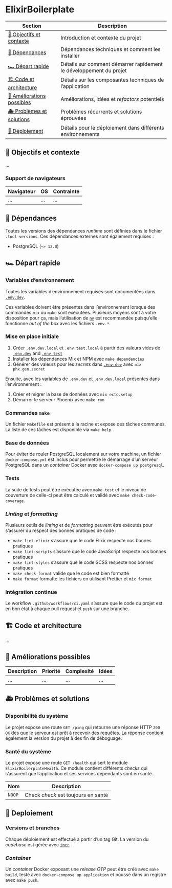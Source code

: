 # ElixirBoilerplate

| Section                                                 | Description                                                        |
| ------------------------------------------------------- | ------------------------------------------------------------------ |
| [🎯 Objectifs et contexte](#-objectifs-et-contexte)     | Introduction et contexte du projet                                 |
| [🚧 Dépendances](#-dépendances)                         | Dépendances techniques et comment les installer                    |
| [🏎 Départ rapide](#-départ-rapide)                      | Détails sur comment démarrer rapidement le développement du projet |
| [🏗 Code et architecture](#-code-et-architecture)        | Détails sur les composantes techniques de l’application            |
| [🔭 Améliorations possibles](#-améliorations-possibles) | Améliorations, idées et _refactors_ potentiels                     |
| [🚑 Problèmes et solutions](#-problèmes-et-solutions)   | Problèmes récurrents et solutions éprouvées                        |
| [🚀 Déploiement](#-deploiement)                         | Détails pour le déploiement dans différents environnements         |

## 🎯 Objectifs et contexte

…

### Support de navigateurs

| Navigateur | OS  | Contrainte |
| ---------- | --- | ---------- |
| …          | …   | …          |

## 🚧 Dépendances

Toutes les versions des dépendances _runtime_ sont définies dans le fichier `.tool-versions`. Ces dépendances externes sont également requises :

- PostgreSQL (`~> 12.0`)

## 🏎 Départ rapide

### Variables d’environnement

Toutes les variables d’environnement requises sont documentées dans [`.env.dev`](./.env.dev).

Ces variables doivent être présentes dans l’environnement lorsque des commandes `mix` ou `make` sont exécutées. Plusieurs moyens sont à votre disposition pour ça, mais l’utilisation de [`nv`](https://github.com/jcouture/nv) est recommandée puisqu’elle fonctionne _out of the box_ avec les fichiers `.env.*`.

### Mise en place initiale

1. Créer `.env.dev.local` et `.env.test.local` à partir des valeurs vides de [`.env.dev`](./.env.dev) and [`.env.test`](./.env.test)
2. Installer les dépendances Mix et NPM avec `make dependencies`
3. Générer des valeurs pour les _secrets_ dans [`.env.dev`](./.env.dev) avec `mix phx.gen.secret`

Ensuite, avec les variables de `.env.dev` et `.env.dev.local` présentes dans l’environnement :

1. Créer et migrer la base de données avec `mix ecto.setup`
2. Démarrer le serveur Phoenix avec `make run`

### Commandes `make`

Un fichier `Makefile` est présent à la racine et expose des tâches communes. La liste de ces tâches est disponible via `make help`.

### Base de données

Pour éviter de rouler PostgreSQL localement sur votre machine, un fichier `docker-compose.yml` est inclus pour permettre le démarrage d’un serveur PostgreSQL dans un _container_ Docker avec `docker-compose up postgresql`.

### Tests

La suite de tests peut être exécutée avec `make test` et le niveau de couverture de celle-ci peut être calculé et validé avec `make check-code-coverage`.

### _Linting_ et _formatting_

Plusieurs outils de _linting_ et de _formatting_ peuvent être exécutés pour s’assurer du respect des bonnes pratiques de code :

- `make lint-elixir` s’assure que le code Elixir respecte nos bonnes pratiques
- `make lint-scripts` s’assure que le code JavaScript respecte nos bonnes pratiques
- `make lint-styles` s’assure que le code SCSS respecte nos bonnes pratiques
- `make check-format` valide que le code est bien formatté
- `make format` formatte les fichiers en utilisant Prettier et `mix format`

### Intégration continue

Le workflow `.github/workflows/ci.yaml` s’assure que le code du projet est en bon état à chaque pull request et `push` sur une branche.

## 🏗 Code et architecture

…

## 🔭 Améliorations possibles

| Description | Priorité | Complexité | Idées |
| ----------- | -------- | ---------- | ----- |
| …           | …        | …          | …     |

## 🚑 Problèmes et solutions

### Disponibilité du système

Le projet expose une route `GET /ping` qui retourne une réponse HTTP `200 OK` dès que le serveur est prêt à recevoir des requêtes. La réponse contient également la version du projet à des fin de déboguage.

### Santé du système

Le projet expose une route `GET /health` qui sert le module `ElixirBoilerplateHealth`. Ce module contient différents _checks_ qui s’assurent que l’application et ses services dépendants sont en santé.

| Nom    | Description                         |
| ------ | ----------------------------------- |
| `NOOP` | Check _check_ est toujours en santé |

## 🚀 Deploiement

### Versions et branches

Chaque déploiement est effectué à partir d’un tag Git. La version du _codebase_ est gérée avec [`incr`](https://github.com/jcouture/incr).

### _Container_

Un _container_ Docker exposant une _release OTP_ peut être créé avec `make build`, testé avec `docker-compose up application` et poussé dans un registre avec `make push`.

